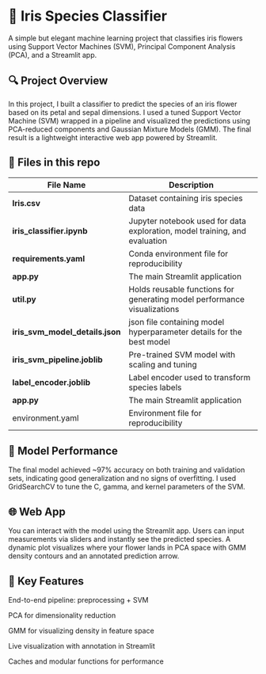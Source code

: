 # 🌸 Iris Species Classifier
A simple but elegant machine learning project that classifies iris flowers using Support Vector Machines (SVM), Principal Component Analysis (PCA), and a Streamlit app.

## 🔍 Project Overview
In this project, I built a classifier to predict the species of an iris flower based on its petal and sepal dimensions. I used a tuned Support Vector Machine (SVM) wrapped in a pipeline and visualized the predictions using PCA-reduced components and Gaussian Mixture Models (GMM). The final result is a lightweight interactive web app powered by Streamlit.

## 📁 Files in this repo
| File Name       | Description |
|----------------|-------------|
| **Iris.csv** | Dataset containing iris species data |
| **iris_classifier.ipynb** | Jupyter notebook used for data exploration, model training, and evaluation |
| **requirements.yaml** | Conda environment file for reproducibility |
| **app.py** | The main Streamlit application |
| **util.py** | Holds reusable functions for generating model performance visualizations |
| **iris_svm_model_details.json** | json file containing model hyperparameter details for the best model |
| **iris_svm_pipeline.joblib** | Pre-trained SVM model with scaling and tuning |
| **label_encoder.joblib** | Label encoder used to transform species labels |
| **app.py** | The main Streamlit application |
| environment.yaml | Environment file for reproducibility |

## 🧠 Model Performance
The final model achieved ~97% accuracy on both training and validation sets, indicating good generalization and no signs of overfitting.
I used GridSearchCV to tune the C, gamma, and kernel parameters of the SVM.



## 🌐 Web App
You can interact with the model using the Streamlit app. Users can input measurements via sliders and instantly see the predicted species. A dynamic plot visualizes where your flower lands in PCA space with GMM density contours and an annotated prediction arrow.



## 📌 Key Features
End-to-end pipeline: preprocessing + SVM

PCA for dimensionality reduction

GMM for visualizing density in feature space

Live visualization with annotation in Streamlit

Caches and modular functions for performance
